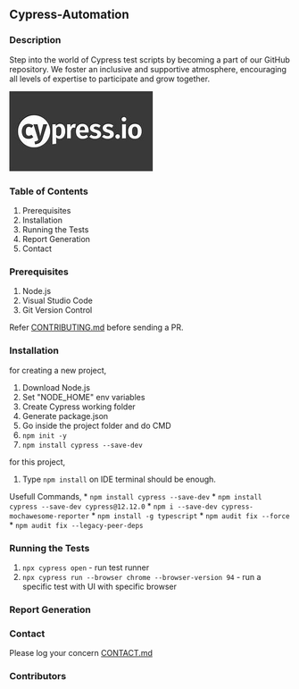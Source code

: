 ## Cypress-Automation

### Description

Step into the world of Cypress test scripts by becoming a part of our GitHub repository. We foster an inclusive and supportive atmosphere, encouraging all levels of expertise to participate and grow together.

![altcypress-banner](./cypress-banner.jpg)

### Table of Contents

1. Prerequisites
2. Installation
3. Running the Tests
4. Report Generation
5. Contact

### Prerequisites

1. Node.js
2. Visual Studio Code 
3. Git Version Control

Refer [CONTRIBUTING.md](https://github.com/Malitthh/cypress-automation/blob/main/CONTRIBUTING.md) before sending a PR.


### Installation

for creating a new project,

1. Download Node.js
2. Set "NODE_HOME" env variables
3. Create Cypress working folder
4. Generate package.json
5. Go inside the project folder and do CMD
6. `npm init -y`
7. `npm install cypress --save-dev`

for this project,

1. Type `npm install` on IDE terminal should be enough.

Usefull Commands,
    *   `npm install cypress --save-dev`
    *   `npm install cypress --save-dev cypress@12.12.0`
    *   `npm i --save-dev cypress-mochawesome-reporter`
    *   `npm install -g typescript`
    *   `npm audit fix --force`
    *   `npm audit fix --legacy-peer-deps`

### Running the Tests

1. `npx cypress open` - run test runner
2. `npx cypress run --browser chrome --browser-version 94` - run a specific test with UI with specific browser

### Report Generation

<!-- Insert -->

### Contact

Please log your concern [CONTACT.md](https://github.com/Malitthh/cypress-automation/blob/main/CONTACT.md)

### Contributors
<!-- Insert -->
